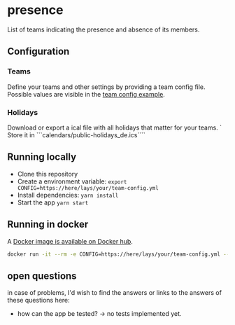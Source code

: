 # presence
List of teams indicating the presence and absence of its members.

## Configuration

### Teams 

Define your teams and other settings by providing a team config file. Possible values are visible in the [team config example](./example-team-config.yml).

### Holidays

Download or export a ical file with all holidays that matter for your teams. `
Store it in ```calendars/public-holidays_de.ics````

## Running locally
- Clone this repository
- Create a environment variable:
    `export CONFIG=https://here/lays/your/team-config.yml`
- Install dependencies: `yarn install`
- Start the app `yarn start`

## Running in docker

A [Docker image is available on Docker hub](https://hub.docker.com/r/rplan/presence).

```bash
docker run -it --rm -e CONFIG=https://here/lays/your/team-config.yml --name=presence -p 8080:80 rplan/presence
```

## open questions
in case of problems, I'd wish to find the answers or links to the answers of these questions here:
- how can the app be tested? -> no tests implemented yet.

